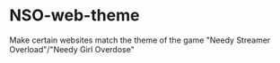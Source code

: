 # NSO-web-theme
Make certain websites match the theme of the game "Needy Streamer Overload"/"Needy Girl Overdose"
